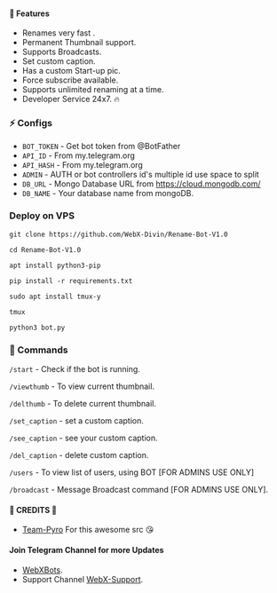 #### 🥰 Features
 - Renames very fast .
 - Permanent Thumbnail support.
 - Supports Broadcasts.
 - Set custom caption.
 - Has a custom Start-up pic.
 - Force subscribe available.
 - Supports unlimited renaming at a time.
 - Developer Service 24x7. 🔥

 ### ⚡️ Configs 

* `BOT_TOKEN`  - Get bot token from @BotFather
* `API_ID` - From my.telegram.org 
* `API_HASH` - From my.telegram.org 
* `ADMIN` - AUTH or bot controllers id's multiple id use space to split 
* `DB_URL`  - Mongo Database URL from https://cloud.mongodb.com/
* `DB_NAME`  - Your database name from mongoDB.


### Deploy on VPS
```
git clone https://github.com/WebX-Divin/Rename-Bot-V1.0
```

```
cd Rename-Bot-V1.0
```

```
apt install python3-pip
```

```
pip install -r requirements.txt
```

```
sudo apt install tmux-y
```

```
tmux
```

```
python3 bot.py
```

### 🚦 Commands
`/start` - Check if the bot is running.

`/viewthumb` - To view current thumbnail.

`/delthumb` - To delete current thumbnail.

`/set_caption` - set a custom caption.

`/see_caption` - see your custom caption.

`/del_caption` - delete custom caption.

`/users` - To view list of users, using BOT [FOR ADMINS USE ONLY]

`/broadcast` - Message Broadcast command [FOR ADMINS USE ONLY].

#### 🧡 CREDITS 🧡
- [Team-Pyro](https://github.com/TEAM-PYRO-BOTZ) For this awesome src 😘

#### Join Telegram Channel for more Updates
 - [WebXBots](https://t.me/WebXBots).
 - Support Channel [WebX-Support](https://t.me/Web_X_Support).
